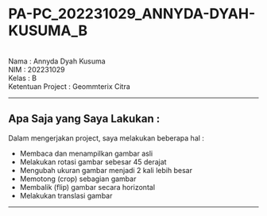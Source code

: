 # PA-PC_202231029_ANNYDA-DYAH-KUSUMA_B
<br>
Nama  : Annyda Dyah Kusuma <br>
NIM   : 202231029 <br>
Kelas : B <br>
Ketentuan Project : Geommterix Citra <br>

---

## Apa Saja yang Saya Lakukan :
Dalam mengerjakan project, saya melakukan beberapa hal :
- Membaca dan menampilkan gambar asli
- Melakukan rotasi gambar sebesar 45 derajat
- Mengubah ukuran gambar menjadi 2 kali lebih besar
- Memotong (crop) sebagian gambar
- Membalik (flip) gambar secara horizontal
- Melakukan translasi gambar

---
